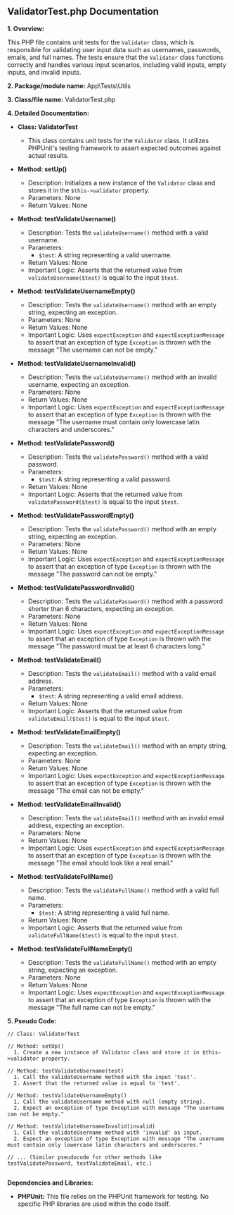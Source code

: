 ## ValidatorTest.php Documentation

**1. Overview:**

This PHP file contains unit tests for the `Validator` class, which is responsible for validating user input data such as usernames, passwords, emails, and full names. The tests ensure that the `Validator` class functions correctly and handles various input scenarios, including valid inputs, empty inputs, and invalid inputs.

**2. Package/module name:** App\Tests\Utils

**3. Class/file name:** ValidatorTest.php

**4. Detailed Documentation:**

* **Class: ValidatorTest**
    - This class contains unit tests for the `Validator` class. It utilizes PHPUnit's testing framework to assert expected outcomes against actual results.

* **Method: setUp()**
    - Description: Initializes a new instance of the `Validator` class and stores it in the `$this->validator` property.
    - Parameters: None
    - Return Values: None

* **Method: testValidateUsername()**
    - Description: Tests the `validateUsername()` method with a valid username.
    - Parameters: 
        - `$test`: A string representing a valid username.
    - Return Values: None
    - Important Logic: Asserts that the returned value from `validateUsername($test)` is equal to the input `$test`.

* **Method: testValidateUsernameEmpty()**
    - Description: Tests the `validateUsername()` method with an empty string, expecting an exception.
    - Parameters: None
    - Return Values: None
    - Important Logic: Uses `expectException` and `expectExceptionMessage` to assert that an exception of type `Exception` is thrown with the message "The username can not be empty."

* **Method: testValidateUsernameInvalid()**
    - Description: Tests the `validateUsername()` method with an invalid username, expecting an exception.
    - Parameters: None
    - Return Values: None
    - Important Logic: Uses `expectException` and `expectExceptionMessage` to assert that an exception of type `Exception` is thrown with the message "The username must contain only lowercase latin characters and underscores."

* **Method: testValidatePassword()**
    - Description: Tests the `validatePassword()` method with a valid password.
    - Parameters: 
        - `$test`: A string representing a valid password.
    - Return Values: None
    - Important Logic: Asserts that the returned value from `validatePassword($test)` is equal to the input `$test`.

* **Method: testValidatePasswordEmpty()**
    - Description: Tests the `validatePassword()` method with an empty string, expecting an exception.
    - Parameters: None
    - Return Values: None
    - Important Logic: Uses `expectException` and `expectExceptionMessage` to assert that an exception of type `Exception` is thrown with the message "The password can not be empty."

* **Method: testValidatePasswordInvalid()**
    - Description: Tests the `validatePassword()` method with a password shorter than 6 characters, expecting an exception.
    - Parameters: None
    - Return Values: None
    - Important Logic: Uses `expectException` and `expectExceptionMessage` to assert that an exception of type `Exception` is thrown with the message "The password must be at least 6 characters long."

* **Method: testValidateEmail()**
    - Description: Tests the `validateEmail()` method with a valid email address.
    - Parameters: 
        - `$test`: A string representing a valid email address.
    - Return Values: None
    - Important Logic: Asserts that the returned value from `validateEmail($test)` is equal to the input `$test`.

* **Method: testValidateEmailEmpty()**
    - Description: Tests the `validateEmail()` method with an empty string, expecting an exception.
    - Parameters: None
    - Return Values: None
    - Important Logic: Uses `expectException` and `expectExceptionMessage` to assert that an exception of type `Exception` is thrown with the message "The email can not be empty."

* **Method: testValidateEmailInvalid()**
    - Description: Tests the `validateEmail()` method with an invalid email address, expecting an exception.
    - Parameters: None
    - Return Values: None
    - Important Logic: Uses `expectException` and `expectExceptionMessage` to assert that an exception of type `Exception` is thrown with the message "The email should look like a real email."

* **Method: testValidateFullName()**
    - Description: Tests the `validateFullName()` method with a valid full name.
    - Parameters: 
        - `$test`: A string representing a valid full name.
    - Return Values: None
    - Important Logic: Asserts that the returned value from `validateFullName($test)` is equal to the input `$test`.

* **Method: testValidateFullNameEmpty()**
    - Description: Tests the `validateFullName()` method with an empty string, expecting an exception.
    - Parameters: None
    - Return Values: None
    - Important Logic: Uses `expectException` and `expectExceptionMessage` to assert that an exception of type `Exception` is thrown with the message "The full name can not be empty."



**5. Pseudo Code:**

```
// Class: ValidatorTest

// Method: setUp()
  1. Create a new instance of Validator class and store it in $this->validator property.

// Method: testValidateUsername(test)
  1. Call the validateUsername method with the input 'test'.
  2. Assert that the returned value is equal to 'test'.

// Method: testValidateUsernameEmpty()
  1. Call the validateUsername method with null (empty string).
  2. Expect an exception of type Exception with message "The username can not be empty."

// Method: testValidateUsernameInvalid(invalid)
  1. Call the validateUsername method with 'invalid' as input.
  2. Expect an exception of type Exception with message "The username must contain only lowercase latin characters and underscores."

// ... (Similar pseudocode for other methods like testValidatePassword, testValidateEmail, etc.) 


```



**Dependencies and Libraries:**

* **PHPUnit:** This file relies on the PHPUnit framework for testing. No specific PHP libraries are used within the code itself.




